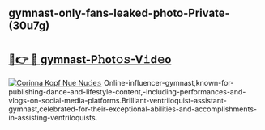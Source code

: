 ## gymnast-only-fans​-leaked-photo​-Private-(30u7g)


# <h2><a href="https://mediaupload.pro?title=gymnast&ref=git">🔗👉 🔴 gymnast-P𝚑ot𝚘𝚜-V𝚒d𝚎o</a></h2>

[![Corinna Kopf Nue Nu𝚍e𝚜](https://i.imgur.com/0qMVB7G.gif)](https://mediaupload.pro?title=gymnast&ref=git)
Online-influencer-gymnast,known-for-publishing-dance-and-lifestyle-content,-including-performances-and-vlogs-on-social-media-platforms.Brilliant-ventriloquist-assistant-gymnast,celebrated-for-their-exceptional-abilities-and-accomplishments-in-assisting-ventriloquists.  